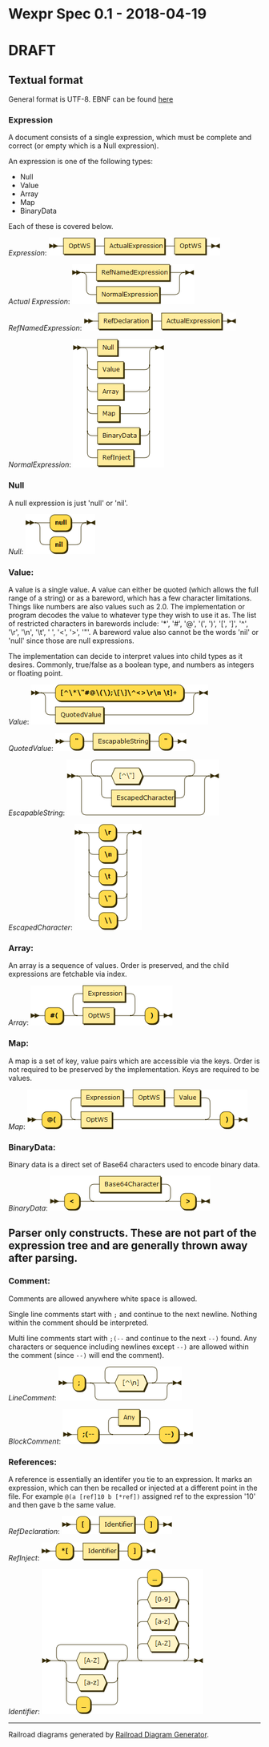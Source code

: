 Wexpr Spec 0.1 - 2018-04-19
==========

# DRAFT

Textual format
-----------------

General format is UTF-8. EBNF can be found [here](wexpr.ebnf)

### Expression

A document consists of a single expression, which must be complete and correct (or empty which is a Null expression).

An expression is one of the following types:
- Null
- Value
- Array
- Map
- BinaryData

Each of these is covered below.

_Expression_: ![Expression EBNF](diagram/Expression.png)

_Actual Expression_: ![ActualExpression EBNF](diagram/ActualExpression.png)

_RefNamedExpression_: ![RefNamedExpression EBNF](diagram/RefNamedExpression.png)

_NormalExpression_: ![NormalExpression](diagram/NormalExpression.png)

### Null

A null expression is just 'null' or 'nil'.

_Null_: ![Null EBNF](diagram/Null.png)

### Value:

A value is a single value. A value can either be quoted (which allows the full range of a string) or as a bareword, which has a few character limitations. Things like numbers are also values such as 2.0. The implementation or program decodes the value to whatever type they wish to use it as. The list of restricted characters in barewords include: '*', '#', '@', '(', ')', '[', ']', '^', '\r', '\n', '\t', ' ', '<', '>', '"'. A bareword value also cannot be the words 'nil' or 'null' since those are null expressions.

The implementation can decide to interpret values into child types as it desires. Commonly, true/false as a boolean type, and numbers as integers or floating point.

_Value_: ![Value EBNF](diagram/Value.png)

_QuotedValue_: ![QuotedValue EBNF](diagram/QuotedValue.png)

_EscapableString_: ![EscapableString EBNF](diagram/EscapableString.png)

_EscapedCharacter_: ![EscapedCharacter EBNF](diagram/EscapedCharacter.png)

### Array:

An array is a sequence of values. Order is preserved, and the child expressions are fetchable via index.

_Array_: ![Array EBNF](diagram/Array.png)

### Map:

A map is a set of key, value pairs which are accessible via the keys. Order is not required to be preserved by the implementation. Keys are required to be values.

_Map_: ![Map EBNF](diagram/Map.png)

### BinaryData:

Binary data is a direct set of Base64 characters used to encode binary data.

_BinaryData_: ![BinaryData EBNF](diagram/BinaryData.png)

Parser only constructs. These are not part of the expression tree and are generally thrown away after parsing.
------------------------------------------------------------------

### Comment:

Comments are allowed anywhere white space is allowed.

Single line comments start with `;` and continue to the next newline. Nothing within the comment should be interpreted.

Multi line comments start with `;(--` and continue to the next `--)` found. Any characters or sequence including newlines except `--)` are allowed within the comment (since `--)` will end the comment).

_LineComment_: ![LineComment EBNF](diagram/LineComment.png)

_BlockComment_: ![BlockComment EBNF](diagram/BlockComment.png)

### References:

A reference is essentially an identifer you tie to an expression. It marks an expression, which can then be recalled or injected at a different point in the file. For example `@(a [ref]10 b [*ref])` assigned ref to the expression '10' and then gave b the same value.

_RefDeclaration_: ![RefDeclaration EBNF](diagram/RefDeclaration.png)

_RefInject_: ![RefInject EBNF](diagram/RefInject.png)

_Identifier_: ![Identifier EBNF](diagram/Identifier.png)

---

Railroad diagrams generated by [Railroad Diagram Generator](http://bottlecaps.de/rr/ui).
